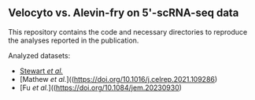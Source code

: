 ## Velocyto vs. Alevin-fry on 5'-scRNA-seq data

This repository contains the code and necessary directories to reproduce the analyses reported in the publication. 

Analyzed datasets:
- [Stewart *et al.*](https://doi.org/10.3389/fimmu.2021.602539)
- [Mathew *et al.*]((https://doi.org/10.1016/j.celrep.2021.109286)
- [Fu *et al.*]((https://doi.org/10.1084/jem.20230930)
